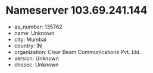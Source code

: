 # Nameserver 103.69.241.144

* as_number: 135762
* name: Unknown
* city: Mumbai
* country: IN
* organization: Clear Beam Communications Pvt. Ltd.
* version: Unknown
* dnssec: Unknown
